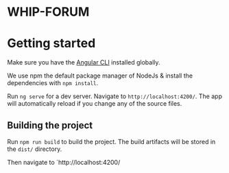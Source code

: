 # WHIP-FORUM


# Getting started

Make sure you have the [Angular CLI](https://github.com/angular/angular-cli#installation) installed globally. 

We use npm the default package manager of NodeJs & install the dependencies with `npm install`.

Run `ng serve` for a dev server. Navigate to `http://localhost:4200/`. The app will automatically reload if you change any of the source files.

## Building the project
Run `npm run build` to build the project. The build artifacts will be stored in the `dist/` directory.

Then navigate to `http://localhost:4200/